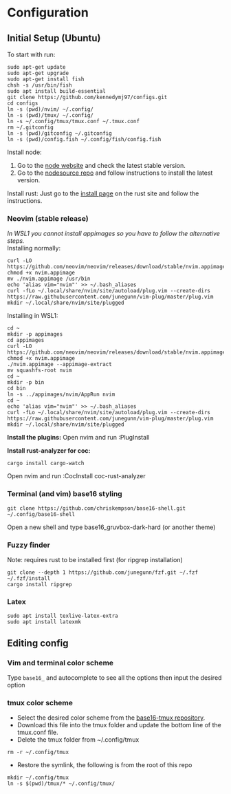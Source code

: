 # Configuration

## Initial Setup (Ubuntu)
To start with run:

```shell
sudo apt-get update
sudo apt-get upgrade
sudo apt-get install fish
chsh -s /usr/bin/fish
sudo apt install build-essential
git clone https://github.com/kennedymj97/configs.git
cd configs
ln -s (pwd)/nvim/ ~/.config/
ln -s (pwd)/tmux/ ~/.config/
ln -s ~/.config/tmux/tmux.conf ~/.tmux.conf
rm ~/.gitconfig
ln -s (pwd)/gitconfig ~/.gitconfig
ln -s (pwd)/config.fish ~/.config/fish/config.fish
```

Install node:

1. Go to the [node website](https://www.nodejs.org/en/) and check the latest stable version.
1. Go to the [nodesource repo](https://github.com/nodesource/distributions#deb) and follow instructions to install the latest version.

Install rust:
Just go to the [install page](https://www.rust-lang.org/tools/install) on the rust site and follow the instructions.

### Neovim (stable release)
*In WSL1 you cannot install appimages so you have to follow the alternative steps.*  
Installing normally:
```shell
curl -LO https://github.com/neovim/neovim/releases/download/stable/nvim.appimage
chmod +x nvim.appimage
mv ./nvim.appimage /usr/bin
echo 'alias vim="nvim"' >> ~/.bash_aliases
curl -fLo ~/.local/share/nvim/site/autoload/plug.vim --create-dirs https://raw.githubusercontent.com/junegunn/vim-plug/master/plug.vim
mkdir ~/.local/share/nvim/site/plugged
```

Installing in WSL1:
```shell
cd ~
mkdir -p appimages
cd appimages
curl -LO https://github.com/neovim/neovim/releases/download/stable/nvim.appimage
chmod +x nvim.appimage
./nvim.appimage --appimage-extract
mv squashfs-root nvim
cd ~
mkdir -p bin
cd bin
ln -s ../appimages/nvim/AppRun nvim
cd ~
echo 'alias vim="nvim"' >> ~/.bash_aliases
curl -fLo ~/.local/share/nvim/site/autoload/plug.vim --create-dirs https://raw.githubusercontent.com/junegunn/vim-plug/master/plug.vim
mkdir ~/.local/share/nvim/site/plugged
```
**Install the plugins:**
Open nvim and run :PlugInstall

**Install rust-analyzer for coc:**
```shell
cargo install cargo-watch
```
Open nvim and run :CocInstall coc-rust-analyzer

### Terminal (and vim) base16 styling
```shell
git clone https://github.com/chriskempson/base16-shell.git ~/.config/base16-shell
```

Open a new shell and type base16_gruvbox-dark-hard (or another theme)

### Fuzzy finder
Note: requires rust to be installed first (for ripgrep installation)
```shell
git clone --depth 1 https://github.com/junegunn/fzf.git ~/.fzf
~/.fzf/install
cargo install ripgrep
```

### Latex
```shell
sudo apt install texlive-latex-extra
sudo apt install latexmk
```

## Editing config

### Vim and terminal color scheme
Type `base16_` and autocomplete to see all the options then input the desired option

### tmux color scheme
- Select the desired color scheme from the [base16-tmux repository](https://github.com/mattdavis90/base16-tmux/tree/master/colors). 
- Download this file into the tmux folder and update the bottom line of the tmux.conf file.
- Delete the tmux folder from ~/.config/tmux
```shell
rm -r ~/.config/tmux
```
- Restore the symlink, the following is from the root of this repo
```shell
mkdir ~/.config/tmux
ln -s $(pwd)/tmux/* ~/.config/tmux/
```

